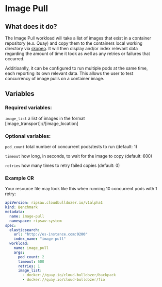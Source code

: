 # Image Pull

## What does it do?

The Image Pull workload will take a list of images that exist in a container repository (e.x. Quay)
and copy them to the containers local working directory via [skopeo](https://github.com/containers/skopeo).
It will then display and/or index relevant data regarding the amount of time it took as well as any retries
or failures that occurred.

Additioanlly, it can be configured to run multiple pods at the same time, each reporting its own relevant data.
This allows the user to test concurrency of image pulls on a container image.

## Variables

### Required variables:

`image_list` a list of images in the format [image_transport]://[image_location]

### Optional variables:

`pod_count` total number of concurrent pods/tests to run (default: 1)

`timeout` how long, in seconds, to wait for the image to copy (default: 600)

`retries` how many times to retry failed copies (default: 0)

### Example CR

Your resource file may look like this when running 10 concurrent pods with 1 retry:

```yaml
apiVersion: ripsaw.cloudbulldozer.io/v1alpha1
kind: Benchmark
metadata:
  name: image-pull
  namespace: ripsaw-system
spec:
  elasticsearch:
    url: "http://es-instance.com:9200"
    index_name: "image-pull"
  workload:
    name: image_pull
    args:
      pod_count: 2
      timeout: 600
      retries: 1
      image_list:
        - docker://quay.io/cloud-bulldozer/backpack
        - docker://quay.io/cloud-bulldozer/fio
```
